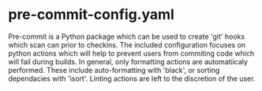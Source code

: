 # pre-commit-config.yaml

Pre-commit is a Python package which can be used to create 'git' hooks which scan can prior to checkins.
The included configuration focuses on python actions which will help to prevent users from commiting code which will fail during builds.
In general, only formatting actions are automatiicaly performed. These include auto-formatting with 'black', or sorting dependacies with 'isort'.
Linting actions are left to the discretion of the user.
